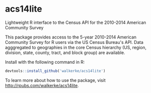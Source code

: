 # acs14lite
Lightweight R interface to the Census API for the 2010-2014 American Community Survey

This package provides access to the 5-year 2010-2014 American Community Survey for R users via the US Census Bureau's API.  Data agggregated to geographies in the core Census hierarchy (US, region, division, state, county, tract, and block group) are available.

Install with the following command in R: 

```r
devtools::install_github('walkerke/acs14lite')
```

To learn more about how to use the package, visit http://rpubs.com/walkerke/acs14lite.  
